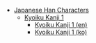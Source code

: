 - [Japanese Han Characters](<../../../../_ja/ja_han/README.md>)
	- [Kyoiku Kanji 1](<../../../../_ja/ja_han/1_kyoiku/kyoiku-1/README.md>)
		- [Kyoiku Kanji 1 (en)](<../../../../_ja/ja_han/1_kyoiku/kyoiku-1/en.md>)
		- [Kyoiku Kanji 1 (ko)](<../../../../_ja/ja_han/1_kyoiku/kyoiku-1/ko.md>)